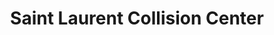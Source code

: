 ---
title: "Saint Laurent Collision Center"
url: /nashua/saint-laurent-collision-center/
shop: Autowerkstatt
---